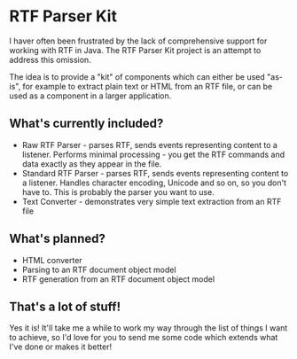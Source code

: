 RTF Parser Kit
==============

I haver often been frustrated by the lack of comprehensive support for working with RTF in Java.
The RTF Parser Kit project is an attempt to address this omission.

The idea is to provide a "kit" of components which can either be used "as-is", for example to extract plain text or HTML from an RTF file, or can be used as a component in a larger application.

What's currently included?
--------------------------
* Raw RTF Parser - parses RTF, sends events representing content to a listener. Performs minimal processing - you get the RTF commands and data exactly as they appear in the file.
* Standard RTF Parser - parses RTF, sends events representing content to a listener. Handles character encoding, Unicode and so on, so you don't have to. This is probably the parser you want to use.
* Text Converter - demonstrates very simple text extraction from an RTF file

What's planned?
---------------
* HTML converter
* Parsing to an RTF document object model
* RTF generation from an RTF document object model

That's a lot of stuff!
----------------------
Yes it is! It'll take me a while to work my way through the list of things I want to achieve, so I'd love for you to send me some code which extends what I've done or makes it better!
